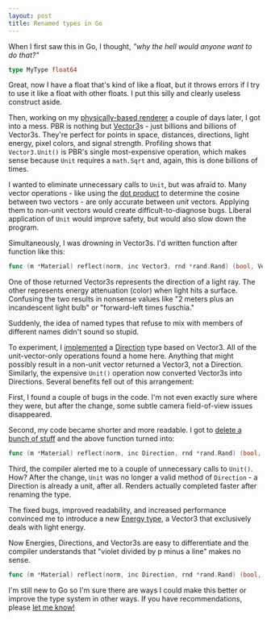 ```yaml
---
layout: post
title: Renamed types in Go
---
```


When I first saw this in Go, I thought, *"why the hell would anyone want to do that?"*

```go
type MyType float64
```

Great, now I have a float that's kind of like a float, but it
throws errors if I try to use it like a float with other floats.
I put this silly and clearly useless construct aside.

Then, working on my [physically-based renderer](https://github.com/hunterloftis/pbr) a couple of days later,
I got into a mess.
PBR is nothing but [Vector3](https://github.com/hunterloftis/pbr/blob/gh-pages/pbr/vector3.go)s -
just billions and billions of Vector3s.
They're perfect for points in space, distances, directions, light energy, pixel colors, and signal strength.
Profiling shows that `Vector3.Unit()` is PBR's single most-expensive operation,
which makes sense because `Unit` requires a `math.Sqrt` and, again, this is done billions of times.

I wanted to eliminate unnecessary calls to `Unit`, but was afraid to.
Many vector operations -
like using the [dot product](https://chortle.ccsu.edu/VectorLessons/vch09/vch09_7.html)
to determine the cosine between two vectors -
are only accurate between *unit* vectors.
Applying them to non-unit vectors would create difficult-to-diagnose bugs.
Liberal application of `Unit` would improve safety, but would also slow down the program.

Simultaneously, I was drowning in Vector3s.
I'd written function after function like this:

```go
func (m *Material) reflect(norm, inc Vector3, rnd *rand.Rand) (bool, Vector3, Vector3)
```

One of those returned Vector3s represents the direction of a light ray.
The other represents energy attenuation (color) when light hits a surface.
Confusing the two results in nonsense values like "2 meters plus an incandescent light bulb"
or "forward-left times fuschia."

Suddenly, the idea of named types that refuse to mix with members of different names didn't sound so stupid.

To experiment, I [implemented](https://github.com/hunterloftis/pbr/pull/4) a
[Direction](https://github.com/hunterloftis/pbr/blob/gh-pages/pbr/direction.go) type based on Vector3.
All of the unit-vector-only operations found a home here.
Anything that might possibly result in a non-unit vector returned a Vector3, not a Direction.
Similarly, the expensive `Unit()` operation now converted Vector3s into Directions.
Several benefits fell out of this arrangement:

First, I found a couple of bugs in the code. I'm not even exactly sure where they were,
but after the change, some subtle camera field-of-view issues disappeared.

Second, my code became shorter and more readable.
I got to [delete a bunch of stuff](https://github.com/hunterloftis/pbr/pull/4/files)
and the above function turned into:

```go
func (m *Material) reflect(norm, inc Direction, rnd *rand.Rand) (bool, Direction, Vector3)
```

Third, the compiler alerted me to a couple of unnecessary calls to `Unit()`.
How? After the change, `Unit` was no longer a valid method of `Direction` -
a Direction is already a unit, after all.
Renders actually completed faster after renaming the type.

The fixed bugs, improved readability, and increased performance convinced me to
introduce a new [Energy type](https://github.com/hunterloftis/pbr/blob/gh-pages/pbr/energy.go),
a Vector3 that exclusively deals with light energy.

Now Energies, Directions, and Vector3s are easy to differentiate
and the compiler understands that "violet divided by p minus a line" makes no sense.

```go
func (m *Material) reflect(norm, inc Direction, rnd *rand.Rand) (bool, Direction, Energy)
```

I'm still new to Go so I'm sure there are ways I could make this better
or improve the type system in other ways.
If you have recommendations, please [let me know!](https://twitter.com/hunterloftis)
